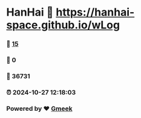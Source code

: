 # HanHai :link: https://hanhai-space.github.io/wLog 
### :page_facing_up: [15](https://hanhai-space.github.io/wLog/tag.html) 
### :speech_balloon: 0 
### :hibiscus: 36731 
### :alarm_clock: 2024-10-27 12:18:03 
### Powered by :heart: [Gmeek](https://github.com/Meekdai/Gmeek)
